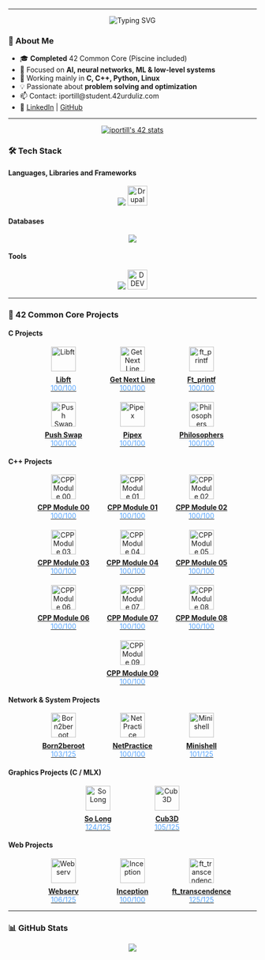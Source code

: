 <hr>
<p align="center">
  <img src="https://readme-typing-svg.herokuapp.com?font=Fira+Code&size=24&duration=3000&pause=1000&color=0A66C2&center=true&vCenter=true&width=500&height=120&lines=Hi+there!+I'm+Iker+%F0%9F%91%8B;AI+focused+developer+from+Bilbao;42+Urduliz+graduate+%F0%9F%8E%93;C%2C+Python+%26+Low-Level+enthusiast" alt="Typing SVG" />
</p>

<h3>🧠 About Me</h3>
<ul>
  <li>🎓 <strong>Completed</strong> 42 Common Core (Piscine included)</li>
  <li>🤖 Focused on <strong>AI, neural networks, ML & low-level systems</strong></li>
  <li>🧰 Working mainly in <strong>C, C++, Python, Linux</strong></li>
  <li>💡 Passionate about <strong>problem solving and optimization</strong></li>
  <li>📫 Contact: iportill@student.42urduliz.com</li>
  <li>🔗 <a href="https://www.linkedin.com/in/iker-portillo/">LinkedIn</a> | <a href="https://github.com/Iportill2">GitHub</a></li>
</ul>


<hr>
  <p align="center">
      <a href="https://github.com/oakoudad/badge42"><img src="https://badge.mediaplus.ma/darkblue/iportill?1337Badge=off&UM6P=off" alt="iportill's 42 stats" /></a>
    </p>


<h3>🛠️ Tech Stack</h3>

<h4>Languages, Libraries and Frameworks</h4>
<p align="center">
  <img src="https://skillicons.dev/icons?i=c,cpp,python,js,html,css,bootstrap,wordpress,php" />
  <img src="https://cdn.simpleicons.org/drupal/0678BE" height="40" alt="Drupal" />
</p>

<h4>Databases</h4>
<p align="center">
  <img src="https://skillicons.dev/icons?i=mysql,postgresql" />
</p>

<h4>Tools</h4>
<p align="center">
  <img src="https://skillicons.dev/icons?i=git,github,vscode,docker,postman,linux,bash" />
  <img src="https://www.drupal.org/files/styles/grid-2-2x-square/public/announcements/DDEV.png?itok=6wqhC_DG" height="40" alt="DDEV" />
</p>

<hr>

<h3>🚀 42 Common Core Projects</h3>

<h4>C Projects</h4>
 <div >  
      <div style="display: flex; flex-wrap: wrap; justify-content: center; gap: 20px;">
        <div style="text-align: center; width: 120px;">
          <a href="https://github.com/Iportill2/libft" title="Libft">
            <img src="https://www.pngitem.com/pimgs/m/370-3705199_winrar-png-transparent-png.png" width="50" height="50" alt="Libft" style="margin-bottom: 8px;"><br>
            <strong>Libft</strong><br>
            <span style="color: #58a6ff;">100/100</span>
          </a>
        </div>
        <div style="text-align: center; width: 120px;">
          <a href="https://github.com/Iportill2/get_next_line" title="Get Next Line">
            <img src="https://cdn.simpleicons.org/readthedocs/8CA1AF" width="50" height="50" alt="Get Next Line" style="margin-bottom: 8px;"><br>
            <strong>Get Next Line</strong><br>
            <span style="color: #58a6ff;">100/100</span>
          </a>
        </div>
        <div style="text-align: center; width: 120px;">
          <a href="https://github.com/Iportill2/ft_printf" title="ft_printf">
            <img src="https://cdn.simpleicons.org/codersrank/67A4AC" width="50" height="50" alt="ft_printf" style="margin-bottom: 8px;"><br>
            <strong>Ft_printf</strong><br>
            <span style="color: #58a6ff;">100/100</span>
          </a>
        </div>
        <div style="text-align: center; width: 120px;">
          <a href="https://github.com/Iportill2/push_swap" title="Push Swap">
            <img src="https://media.licdn.com/dms/image/v2/C5612AQGNzar_QlAhWw/article-cover_image-shrink_720_1280/article-cover_image-shrink_720_1280/0/1582236773808?e=2147483647&v=beta&t=JmQzXS59yQuMWFDvrKYfdeczaDh0PticJwvn0kw-rSg" width="50" height="50" alt="Push Swap" style="margin-bottom: 8px;"><br>
            <strong>Push Swap</strong><br>
            <span style="color: #58a6ff;">100/100</span>
          </a>
        </div>
        <div style="text-align: center; width: 120px;">
          <a href="https://github.com/Iportill2/pipex" title="Pipex">
            <img src="https://i.pinimg.com/474x/55/17/95/5517950a555dc8294869785c12c9e124.jpg" width="50" height="50" alt="Pipex" style="margin-bottom: 8px;"><br>
            <strong>Pipex</strong><br>
            <span style="color: #58a6ff;">100/100</span>
          </a>
        </div>
        <div style="text-align: center; width: 120px;">
          <a href="https://github.com/Iportill2/Philosophers" title="Philosophers">
            <img src="https://img.freepik.com/premium-psd/spaghetti-fork_162378-7039.jpg" width="50" height="50" alt="Philosophers" style="margin-bottom: 8px;"><br>
            <strong>Philosophers</strong><br>
            <span style="color: #58a6ff;">100/100</span>
          </a>
        </div>
      </div>
    </div>

<h4>C++ Projects</h4>
<div style="display: flex; flex-wrap: wrap; justify-content: center; gap: 20px;">
  <div style="text-align: center; width: 120px;">
    <a href="https://github.com/Iportill2/CPP-Modules" title="CPP Module 00">
      <img src="https://cdn.simpleicons.org/cplusplus/00599C" width="50" height="50" alt="CPP Module 00" style="margin-bottom: 8px;"><br>
      <strong>CPP Module 00</strong><br>
      <span style="color: #58a6ff;">100/100</span>
    </a>
  </div>
  <div style="text-align: center; width: 120px;">
    <a href="https://github.com/Iportill2/CPP-Modules" title="CPP Module 01">
      <img src="https://cdn.simpleicons.org/cplusplus/00599C" width="50" height="50" alt="CPP Module 01" style="margin-bottom: 8px;"><br>
      <strong>CPP Module 01</strong><br>
      <span style="color: #58a6ff;">100/100</span>
    </a>
  </div>
  <div style="text-align: center; width: 120px;">
    <a href="https://github.com/Iportill2/CPP-Modules" title="CPP Module 02">
      <img src="https://cdn.simpleicons.org/cplusplus/00599C" width="50" height="50" alt="CPP Module 02" style="margin-bottom: 8px;"><br>
      <strong>CPP Module 02</strong><br>
      <span style="color: #58a6ff;">100/100</span>
    </a>
  </div>
  <div style="text-align: center; width: 120px;">
    <a href="https://github.com/Iportill2/CPP-Modules" title="CPP Module 03">
      <img src="https://cdn.simpleicons.org/cplusplus/00599C" width="50" height="50" alt="CPP Module 03" style="margin-bottom: 8px;"><br>
      <strong>CPP Module 03</strong><br>
      <span style="color: #58a6ff;">100/100</span>
    </a>
  </div>
  <div style="text-align: center; width: 120px;">
    <a href="https://github.com/Iportill2/CPP-Modules" title="CPP Module 04">
      <img src="https://cdn.simpleicons.org/cplusplus/00599C" width="50" height="50" alt="CPP Module 04" style="margin-bottom: 8px;"><br>
      <strong>CPP Module 04</strong><br>
      <span style="color: #58a6ff;">100/100</span>
    </a>
  </div>
  <div style="text-align: center; width: 120px;">
    <a href="https://github.com/Iportill2/CPP-Modules" title="CPP Module 05">
      <img src="https://cdn.simpleicons.org/cplusplus/00599C" width="50" height="50" alt="CPP Module 05" style="margin-bottom: 8px;"><br>
      <strong>CPP Module 05</strong><br>
      <span style="color: #58a6ff;">100/100</span>
    </a>
  </div>
  <div style="text-align: center; width: 120px;">
    <a href="https://github.com/Iportill2/CPP-Modules" title="CPP Module 06">
      <img src="https://cdn.simpleicons.org/cplusplus/00599C" width="50" height="50" alt="CPP Module 06" style="margin-bottom: 8px;"><br>
      <strong>CPP Module 06</strong><br>
      <span style="color: #58a6ff;">100/100</span>
    </a>
  </div>
  <div style="text-align: center; width: 120px;">
    <a href="https://github.com/Iportill2/CPP-Modules" title="CPP Module 07">
      <img src="https://cdn.simpleicons.org/cplusplus/00599C" width="50" height="50" alt="CPP Module 07" style="margin-bottom: 8px;"><br>
      <strong>CPP Module 07</strong><br>
      <span style="color: #58a6ff;">100/100</span>
    </a>
  </div>
  <div style="text-align: center; width: 120px;">
    <a href="https://github.com/Iportill2/CPP-Modules" title="CPP Module 08">
      <img src="https://cdn.simpleicons.org/cplusplus/00599C" width="50" height="50" alt="CPP Module 08" style="margin-bottom: 8px;"><br>
      <strong>CPP Module 08</strong><br>
      <span style="color: #58a6ff;">100/100</span>
    </a>
  </div>
  <div style="text-align: center; width: 120px;">
    <a href="https://github.com/Iportill2/CPP-Modules" title="CPP Module 09">
      <img src="https://cdn.simpleicons.org/cplusplus/00599C" width="50" height="50" alt="CPP Module 09" style="margin-bottom: 8px;"><br>
      <strong>CPP Module 09</strong><br>
      <span style="color: #58a6ff;">100/100</span>
    </a>
  </div>
</div>

<h4>Network & System Projects</h4>
<div style="display: flex; flex-wrap: wrap; justify-content: center; gap: 20px;">
  <div style="text-align: center; width: 120px;">
    <a href="https://github.com/Iportill2/Born2beroot" title="Born2beroot">
      <img src="https://cdn.simpleicons.org/debian/A81D33" width="50" height="50" alt="Born2beroot" style="margin-bottom: 8px;"><br>
      <strong>Born2beroot</strong><br>
      <span style="color: #58a6ff;">103/125</span>
    </a>
  </div>
  <div style="text-align: center; width: 120px;">
    <a href="https://github.com/Iportill2/NetPractice" title="NetPractice">
      <img src="https://imgs.search.brave.com/ULBO7b1PKIYpxaCQAA5eGc70LaKk9pkAAlkaveTX9lA/rs:fit:500:0:1:0/g:ce/aHR0cHM6Ly93d3cu/Y2l0eXBuZy5jb20v/cHVibGljL3VwbG9h/ZHMvcHJldmlldy93/ZWItcGFnZS1pbnRl/cm5ldC1uZXR3b3Jr/LWJsdWUtaWNvbi10/cmFuc3BhcmVudC1w/bmctNzAxNzUxNjk0/OTc0MzQwdDI2bGV6/c2FzYy5wbmc" width="50" height="50" alt="NetPractice" style="margin-bottom: 8px;"><br>
      <strong>NetPractice</strong><br>
      <span style="color: #58a6ff;">100/100</span>
    </a>
  </div>
  <div style="text-align: center; width: 120px;">
    <a href="https://github.com/Iportill2/minishell" title="Minishell">
      <img src="https://cdn.simpleicons.org/gnubash/4EAA25" width="50" height="50" alt="Minishell" style="margin-bottom: 8px;"><br>
      <strong>Minishell</strong><br>
      <span style="color: #58a6ff;">101/125</span>
    </a>
  </div>
</div>

<h4>Graphics Projects (C / MLX)</h4>
<div style="display: flex; flex-wrap: wrap; justify-content: center; gap: 20px;">
    <div style="text-align: center; width: 120px;">
        <a href="https://github.com/Iportill2/so_long" title="So Long">
          <img src="https://i.blogs.es/51ee9f/the-legend-of-zelda-nes/450_1000.jpg" width="50" height="50" alt="So Long" style="margin-bottom: 8px;"><br>
          <strong>So Long</strong><br>
          <span style="color: #58a6ff;">124/125</span>
        </a>
      </div>
    <div style="display: flex; flex-wrap: wrap; justify-content: center; gap: 20px;">
      <div style="text-align: center; width: 120px;">
        <a href="https://github.com/Iportill2/cub3d" title="Cub3D">
          <img src="https://user-images.githubusercontent.com/93100775/215516735-f8ce45e1-cb8a-48fb-bb8f-835a197ff825.png" width="50" height="50" alt="Cub3D" style="margin-bottom: 8px;"><br>
          <strong>Cub3D</strong><br>
          <span style="color: #58a6ff;">105/125</span>
        </a>
      </div>
    </div>
</div>

<h4>Web Projects</h4>
<div style="display: flex; flex-wrap: wrap; justify-content: center; gap: 20px;">
  <div style="text-align: center; width: 120px;">
    <a href="https://github.com/Iportill2/Webserv" title="Webserv">
      <img src="https://cdn.simpleicons.org/nginx/009639" width="50" height="50" alt="Webserv" style="margin-bottom: 8px;"><br>
      <strong>Webserv</strong><br>
      <span style="color: #58a6ff;">106/125</span>
    </a>
  </div>
  <div style="text-align: center; width: 120px;">
    <a href="https://github.com/Iportill2/Inception" title="Inception">
      <img src="https://cdn.simpleicons.org/docker/2496ED" width="50" height="50" alt="Inception" style="margin-bottom: 8px;"><br>
      <strong>Inception</strong><br>
      <span style="color: #58a6ff;">100/100</span>
    </a>
  </div>
  <div style="text-align: center; width: 120px;">
    <a href="https://github.com/Iportill2/ft_transcendence" title="ft_transcendence">
      <img src="https://cdn.simpleicons.org/javascript/F7DF1E" width="50" height="50" alt="ft_transcendence" style="margin-bottom: 8px;"><br>
      <strong>ft_transcendence</strong><br>
      <span style="color: #58a6ff;">125/125</span>
    </a>
  </div>
</div>



<hr>

<h3>📊 GitHub Stats</h3>
<p align="center">
  <img src="https://github-readme-stats.vercel.app/api/top-langs/?username=Iportill2&layout=compact&theme=radical" />
</p>
